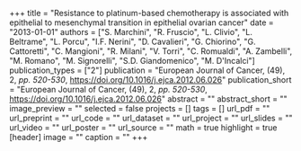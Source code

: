 +++
title = "Resistance to platinum-based chemotherapy is associated with epithelial to mesenchymal transition in epithelial ovarian cancer"
date = "2013-01-01"
authors = ["S. Marchini", "R. Fruscio", "L. Clivio", "L. Beltrame", "L. Porcu", "I.F. Nerini", "D. Cavalieri", "G. Chiorino", "G. Cattoretti", "C. Mangioni", "R. Milani", "V. Torri", "C. Romualdi", "A. Zambelli", "M. Romano", "M. Signorelli", "S.D. Giandomenico", "M. D'Incalci"]
publication_types = ["2"]
publication = "European Journal of Cancer, (49), 2, _pp. 520-530_, https://doi.org/10.1016/j.ejca.2012.06.026"
publication_short = "European Journal of Cancer, (49), 2, _pp. 520-530_, https://doi.org/10.1016/j.ejca.2012.06.026"
abstract = ""
abstract_short = ""
image_preview = ""
selected = false
projects = []
tags = []
url_pdf = ""
url_preprint = ""
url_code = ""
url_dataset = ""
url_project = ""
url_slides = ""
url_video = ""
url_poster = ""
url_source = ""
math = true
highlight = true
[header]
image = ""
caption = ""
+++
